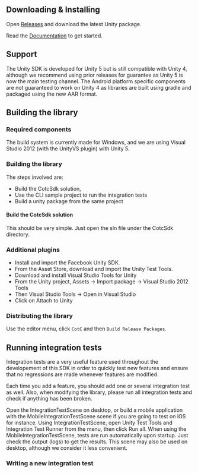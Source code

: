 ## Downloading & Installing

Open [Releases](https://github.com/clanofthecloud/unity-sdk/releases) and download the latest Unity package.

Read the [Documentation](http://clanofthecloud.github.io/unity-sdk/) to get started.

## Support

The Unity SDK is developed for Unity 5 but is still compatible with Unity 4, although we recommend using prior releases for guarantee as Unity 5 is now the main testing channel. The Android platform specific components are not guaranteed to work on Unity 4 as libraries are built using gradle and packaged using the new AAR format.

## Building the library

### Required components

The build system is currently made for Windows, and we are using Visual Studio 2012 (with the UnityVS plugin) with Unity 5.

### Building the library

The steps involved are:
- Build the CotcSdk solution,
- Use the CLI sample project to run the integration tests
- Build a unity package from the same project


#### Build the CotcSdk solution

This should be very simple. Just open the sln file under the CotcSdk directory.


### Additional plugins

- Install and import the Facebook Unity SDK.
- From the Asset Store, download and import the Unity Test Tools.
- Download and install Visual Studio Tools for Unity
- From the Unity project, Assets -> Import package -> Visual Studio 2012 Tools
- Then Visual Studio Tools -> Open in Visual Studio
- Click on Attach to Unity

### Distributing the library

Use the editor menu, click `CotC` and then `Build Release Packages`.

## Running integration tests

Integration tests are a very useful feature used throughout the developement of this SDK in order to quickly test new features and ensure that no regressions are made whenever features are modified.

Each time you add a feature, you should add one or several integration test as well. Also, when modifying the library, please run all integration tests and check if anything has been broken.

Open the IntegrationTestScene on desktop, or build a mobile application with the MobileIntegrationTestScene scene if you are going to test on iOS for instance. Using IntegrationTestScene, open Unity Test Tools and Integration Test Runner from the menu, then click Run all. When using the MobileIntegrationTestScene, tests are run automatically upon startup. Just check the output (logs) to get the results. This scene may also be used on desktop, although we consider it less convenient.

### Writing a new integration test




